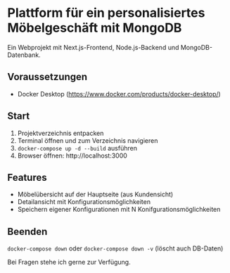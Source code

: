 # Plattform für ein personalisiertes Möbelgeschäft mit MongoDB

Ein Webprojekt mit Next.js-Frontend, Node.js-Backend und MongoDB-Datenbank.

## Voraussetzungen
- Docker Desktop (https://www.docker.com/products/docker-desktop/)

## Start
1. Projektverzeichnis entpacken
2. Terminal öffnen und zum Verzeichnis navigieren 
3. `docker-compose up -d --build` ausführen
4. Browser öffnen: http://localhost:3000

## Features
- Möbelübersicht auf der Hauptseite (aus Kundensicht)
- Detailansicht mit Konfigurationsmöglichkeiten
- Speichern eigener Konfigurationen mit N Konifgurationsmöglichkeiten 

## Beenden
`docker-compose down` oder `docker-compose down -v` (löscht auch DB-Daten)

Bei Fragen stehe ich gerne zur Verfügung.